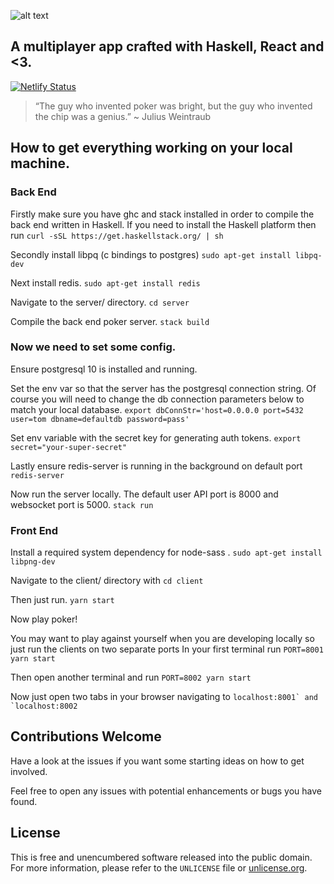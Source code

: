 ![alt text](https://i.imgur.com/big5Pqa.png "Ten Poker")

## A multiplayer app crafted with Haskell, React and <3.

[![Netlify Status](https://api.netlify.com/api/v1/badges/c21ef5e4-5227-4a24-87a8-b71961650fd5/deploy-status)](https://app.netlify.com/sites/tenpoker/deploys)

> “The guy who invented poker was bright, but the guy who invented the chip was a genius.” ~ Julius Weintraub


## How to get everything working on your local machine.

### Back End

Firstly make sure you have ghc and stack installed in order to compile the back end written in Haskell.
If you need to install the Haskell platform then run
```curl -sSL https://get.haskellstack.org/ | sh```

Secondly install libpq (c bindings to postgres)
```sudo apt-get install libpq-dev```

Next install redis.
```sudo apt-get install redis```

Navigate to the server/ directory.
```cd server```

Compile the back end poker server.
```stack build```

### Now we need to set some config.

Ensure postgresql 10 is installed and running.

Set the env var so that the server has the postgresql connection string.
Of course you will need to change the db connection parameters below to match your local database.
```export dbConnStr='host=0.0.0.0 port=5432 user=tom dbname=defaultdb password=pass'```

Set env variable with the secret key for generating auth tokens.
```export secret="your-super-secret"```

Lastly ensure redis-server is running in the background on default port 
```redis-server```

Now run the server locally. The default user API port is 8000 and websocket port is 5000. 
```stack run```


### Front End

Install a required system dependency for node-sass .
```sudo apt-get install libpng-dev```

Navigate to the client/ directory with
```cd client```

Then just run.
```yarn start```

Now play poker! 

You may want to play against yourself when you are developing locally so just 
run the clients on two separate ports In your first terminal run
```PORT=8001 yarn start```

Then open another terminal and run
```PORT=8002 yarn start```

Now just open two tabs in your browser navigating to 
```localhost:8001` and `localhost:8002```


## Contributions Welcome

Have a look at the issues if you want some starting ideas on how to get involved.

Feel free to open any issues with potential enhancements or bugs you have found.

## License

This is free and unencumbered software released into the public domain.  
For more information, please refer to the `UNLICENSE` file or [unlicense.org](http://unlicense.org).
